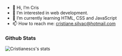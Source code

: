 - 👋 Hi, I’m Cris
- 👀 I’m interested in web development.
- 🌱 I’m currently learning HTML, CSS and JavaScript
- 📫 How to reach me: cristiane.silvac@hotmail.com

### Github Stats
![Cristianescs's stats](https://github-readme-stats.vercel.app/api/top-langs/?username=cristianescs&show_icons=true&theme=radical)
